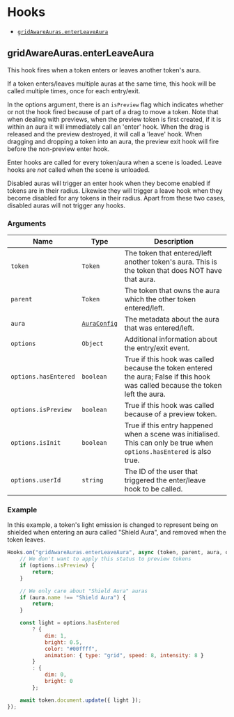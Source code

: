 # Hooks

- [`gridAwareAuras.enterLeaveAura`](#gridawareaurasenteraura)

## gridAwareAuras.enterLeaveAura

This hook fires when a token enters or leaves another token's aura.

If a token enters/leaves multiple auras at the same time, this hook will be called multiple times, once for each entry/exit.

In the options argument, there is an `isPreview` flag which indicates whether or not the hook fired because of part of a drag to move a token. Note that when dealing with previews, when the preview token is first created, if it is within an aura it will immediately call an 'enter' hook. When the drag is released and the preview destroyed, it will call a 'leave' hook. When dragging and dropping a token into an aura, the preview exit hook will fire before the non-preview enter hook.

Enter hooks are called for every token/aura when a scene is loaded. Leave hooks are _not_ called when the scene is unloaded.

Disabled auras will trigger an enter hook when they become enabled if tokens are in their radius. Likewise they will trigger a leave hook when they become disabled for any tokens in their radius. Apart from these two cases, disabled auras will not trigger any hooks.

### Arguments

|Name|Type|Description|
|-|-|-|
|`token`|`Token`|The token that entered/left another token's aura. This is the token that does NOT have that aura.|
|`parent`|`Token`|The token that owns the aura which the other token entered/left.|
|`aura`|[`AuraConfig`](./api.md#auraconfig)|The metadata about the aura that was entered/left.|
|`options`|`Object`|Additional information about the entry/exit event.|
|`options.hasEntered`|`boolean`|True if this hook was called because the token entered the aura; False if this hook was called because the token left the aura.|
|`options.isPreview`|`boolean`|True if this hook was called because of a preview token.|
|`options.isInit`|`boolean`|True if this entry happened when a scene was initialised. This can only be true when `options.hasEntered` is also true.|
|`options.userId`|`string`|The ID of the user that triggered the enter/leave hook to be called.|

### Example

In this example, a token's light emission is changed to represent being on shielded when entering an aura called "Shield Aura", and removed when the token leaves.

```js
Hooks.on("gridAwareAuras.enterLeaveAura", async (token, parent, aura, options) => {
	// We don't want to apply this status to preview tokens
	if (options.isPreview) {
		return;
	}

	// We only care about "Shield Aura" auras
	if (aura.name !== "Shield Aura") {
		return;
	}

	const light = options.hasEntered
		? {
			dim: 1,
			bright: 0.5,
			color: "#00ffff",
			animation: { type: "grid", speed: 8, intensity: 8 }
		}
		: {
			dim: 0,
			bright: 0
		};

	await token.document.update({ light });
});
```
